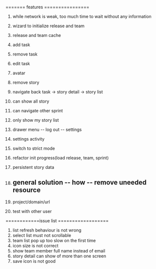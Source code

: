 ======= features ================
1. while network is weak, too much time to wait without any information
2. wizard to initialize release and team
3. release and team cache
4. add task
5. remove task
6. edit task
7. avatar
8. remove story
9. navigate back task -> story detail -> story list
10. can show all story
11. can navigate other sprint
12. only show my story list
13. drawer menu
            -- log out
            -- settings

14. settings activity
15. switch to strict mode
16. refactor init progress(load release, team, sprint)
17. persistent story data
18. general solution
    -- how
    -- remove uneeded resource
    --

19. project/domain/url
20. test with other user




============issue list ==================
1. list refresh behaviour is not wrong
2. select list must not scrollable
3. team list pop up too slow on the first time
4. icon size is not correct
5. show team member full name instead of email
6. story detail can show of more than one screen
7. save icon is not good
